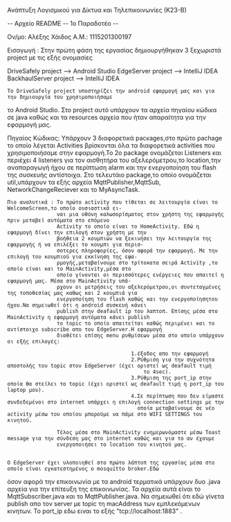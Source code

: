 Ανάπτυξη Λογισμικού για Δίκτυα και Τηλεπικοινωνίες (Κ23-Β)


-- Αρχείο README -- 1ο Παραδοτέο --

Ον/μο: Αλέξης Χάιδος
Α.Μ.: 1115201300197

Εισαγωγή : Στην πρώτη φάση της εργασίας δημιουργήθηκαν 3 ξεχωριστά project με τις εξής ονομασίες

DriveSafely project    --> Android Studio
EdgeServer project     --> IntelliJ IDEA 
BackhaulServer project --> IntelliJ IDEA 


	Το DriveSafely project υποστηρίζει την android εφαρμογή μας και για την δημιουργία του χρησιμοποιήσαμε 
το Android Studio.
Στο project αυτό υπάρχουν τα αρχεία πηγαίου κώδικα σε java καθώς και τα resources αρχεία που ήταν απαραίτητα
για την εφαρμογή μας.

Πηγαίος Κώδικας: Υπάρχουν 3 διαφορετικά pacκages,στο πρώτο pachage το οποίο λέγεται Activities βρίσκονται όλα 
				 τα διαφορετικά activities που χρησιμοποιήσαμε στην εφαρμογή.Το 2ο package ονομάζεται Listeners
				 και περιέχει 4 listeners για τον αισθητήρα του αξελερόμετρου,το location,την αναπαραγωγή ήχου 
				 σε περίπτωση alarm και την ενεργοποίηση του flash της συσκευής αντίστοιχα.
				 Στο τελευτάιο package,το οποίο ονομάζεται util,υπάρχουν τα εξής αρχεία MqttPublisher,MqttSub,
				 NetworkChangeReciever και το MyAsyncTask.
	
	Πιο αναλυτικά : Το πρώτο activity που τίθεται σε λειτουργία είναι το WelcomeScreen,το οποίο ουσιαστικά ει-
					ναι μια οθόνη καλωσορίσματος στον χρήστη της εφαρμογής πριν μεταβεί αυτόματα στο επόμενο 
					Activity το οποίο είναι το HomeActivity. Εδώ η εφαρμογή δίνει την επιλογή στον χρήστη με την
					βοήθεια 2 κουμπιών να ξεκινήσει την λειτουργία της εφαρμογής ή να επιλέξει το κουμπι για περισ-
					σοτερες πληροφορίες, όσον αφορά την εφαρμογή. Με την επιλογή του κουμπιού για εκκίνηση της εφα-
					ρμογής,μεταβαίνουμε στο τρίτοκατα σειρά Activity ,το οποίο είναι και το MainActivity,μέσα στο 
					οποίο γίνονται οι περισσότερες ενέργειες που απαιτεί η εφαρμογή μας. Μέσα στο MainActivity υπά-
					ρχουν οι μετρήσεις του αξελερόμετρου,οι συντεταγμένες της τοποθεσίας μας καθως και 2 κουμπιά για 
					ενεργοποίηση του flash καθώς και την ενεργοποίησητου ήχου.Να σημειωθεί ότι η android συσκευή κάνει 
					publish στην deafault ip του λαπτοπ. Επίσης μέσα στο MainActivity η εφαρμογή αυτόματα κάνει publish 
					το topic το οποίο απαιτείται καθώς περιμένει και το αντίστοιχο subscribe απο τον EdgeServer.Η εφαρμογή
					διαθέτει επίσης menu ρυθμίσεων μέσα στο οποίο υπάρχουν οι εξής επιλογές: 
					
					                        1.έξοδος απο την εφαρμογή
											2.Ρύθμιση για την συχνότητα αποστολής του topic στον EdgeServer (έχει οριστεί ως deafault τιμή
												το 4sec).
											3.Ρύθμιση της port_ip στην οποία θα στείλει το topic (έχει οριστεί ως deafault τιμή η port_ip του laptop μου).
											4.Σε περίπτωση που δεν είμαστε συνδεδεμένοι στο internet υπάρχει η επιλογή connection settings με την
											  οποία μεταβαίνουμε σε νέο activity μέσω του οποίου μπορούμε να πάμε στο WIFI SETTINGS του κινητού.
											  
					Τέλος μέσα στο MainActivity	ενημερωνόμαστε μέσω Toast message για την σύνδεση μας στο internet καθώς και για το αν έχουμε
					ενεργοποιήσει το location του κινητού μας.
					
					
	Ο EdgeServer έχει υλοποιηθεί στο πρώτο λάπτοπ της εργασίας μέσα στο οποίο είναι εγκατεστημένος ο mosquitto broker.Εδώ 
όσον αφορά την επικοινωνία με τα android τερματικά υπάρχουν δυο .java αρχεία για την επίτευξη της επικοινωνίας. Τα αρχεία
αυτά είναι το MqttSubscriber.java και το MqttPublisher.java. Να σημειωθεί ότι εδώ γίνετα publish απο τον server με topic 
τη macAddress των εμπλεκόμενων κινητων. Το port_ip εδω ειναι το εξής "tcp://localhost:1883" .	
					
					
					
